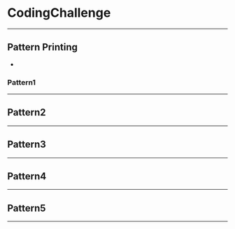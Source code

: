 # CodingChallenge
---
## Pattern Printing
-
### Pattern1

---
## Pattern2

---
## Pattern3

---
## Pattern4

---
## Pattern5

---
